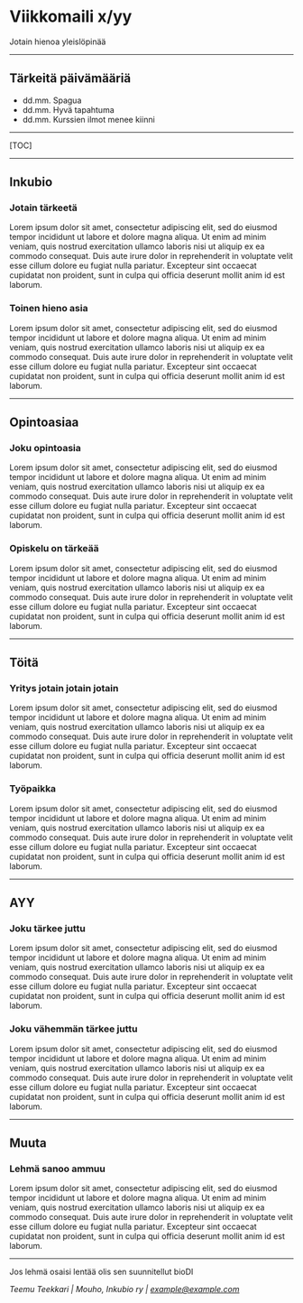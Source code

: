 # Viikkomaili x/yy

Jotain hienoa yleislöpinää

***

## Tärkeitä päivämääriä
- dd.mm. Spagua
- dd.mm. Hyvä tapahtuma
- dd.mm. Kurssien ilmot menee kiinni

***

[TOC]

***

## Inkubio

### Jotain tärkeetä
Lorem ipsum dolor sit amet, consectetur adipiscing elit,
sed do eiusmod tempor incididunt ut labore et dolore magna aliqua. 
Ut enim ad minim veniam, quis nostrud exercitation ullamco 
laboris nisi ut aliquip ex ea commodo consequat. Duis aute 
irure dolor in reprehenderit in voluptate velit esse cillum 
dolore eu fugiat nulla pariatur. Excepteur sint occaecat cupidatat 
non proident, sunt in culpa qui officia deserunt mollit anim id est laborum.

### Toinen hieno asia
Lorem ipsum dolor sit amet, consectetur adipiscing elit,
sed do eiusmod tempor incididunt ut labore et dolore magna aliqua. 
Ut enim ad minim veniam, quis nostrud exercitation ullamco 
laboris nisi ut aliquip ex ea commodo consequat. Duis aute 
irure dolor in reprehenderit in voluptate velit esse cillum 
dolore eu fugiat nulla pariatur. Excepteur sint occaecat cupidatat 
non proident, sunt in culpa qui officia deserunt mollit anim id est laborum.

***

## Opintoasiaa

### Joku opintoasia
Lorem ipsum dolor sit amet, consectetur adipiscing elit,
sed do eiusmod tempor incididunt ut labore et dolore magna aliqua. 
Ut enim ad minim veniam, quis nostrud exercitation ullamco 
laboris nisi ut aliquip ex ea commodo consequat. Duis aute 
irure dolor in reprehenderit in voluptate velit esse cillum 
dolore eu fugiat nulla pariatur. Excepteur sint occaecat cupidatat 
non proident, sunt in culpa qui officia deserunt mollit anim id est laborum.

### Opiskelu on tärkeää
Lorem ipsum dolor sit amet, consectetur adipiscing elit,
sed do eiusmod tempor incididunt ut labore et dolore magna aliqua. 
Ut enim ad minim veniam, quis nostrud exercitation ullamco 
laboris nisi ut aliquip ex ea commodo consequat. Duis aute 
irure dolor in reprehenderit in voluptate velit esse cillum 
dolore eu fugiat nulla pariatur. Excepteur sint occaecat cupidatat 
non proident, sunt in culpa qui officia deserunt mollit anim id est laborum.

***

## Töitä

### Yritys jotain jotain jotain
Lorem ipsum dolor sit amet, consectetur adipiscing elit,
sed do eiusmod tempor incididunt ut labore et dolore magna aliqua. 
Ut enim ad minim veniam, quis nostrud exercitation ullamco 
laboris nisi ut aliquip ex ea commodo consequat. Duis aute 
irure dolor in reprehenderit in voluptate velit esse cillum 
dolore eu fugiat nulla pariatur. Excepteur sint occaecat cupidatat 
non proident, sunt in culpa qui officia deserunt mollit anim id est laborum.

### Työpaikka
Lorem ipsum dolor sit amet, consectetur adipiscing elit,
sed do eiusmod tempor incididunt ut labore et dolore magna aliqua. 
Ut enim ad minim veniam, quis nostrud exercitation ullamco 
laboris nisi ut aliquip ex ea commodo consequat. Duis aute 
irure dolor in reprehenderit in voluptate velit esse cillum 
dolore eu fugiat nulla pariatur. Excepteur sint occaecat cupidatat 
non proident, sunt in culpa qui officia deserunt mollit anim id est laborum.

***

## AYY

### Joku tärkee juttu
Lorem ipsum dolor sit amet, consectetur adipiscing elit,
sed do eiusmod tempor incididunt ut labore et dolore magna aliqua. 
Ut enim ad minim veniam, quis nostrud exercitation ullamco 
laboris nisi ut aliquip ex ea commodo consequat. Duis aute 
irure dolor in reprehenderit in voluptate velit esse cillum 
dolore eu fugiat nulla pariatur. Excepteur sint occaecat cupidatat 
non proident, sunt in culpa qui officia deserunt mollit anim id est laborum.

### Joku vähemmän tärkee juttu
Lorem ipsum dolor sit amet, consectetur adipiscing elit,
sed do eiusmod tempor incididunt ut labore et dolore magna aliqua. 
Ut enim ad minim veniam, quis nostrud exercitation ullamco 
laboris nisi ut aliquip ex ea commodo consequat. Duis aute 
irure dolor in reprehenderit in voluptate velit esse cillum 
dolore eu fugiat nulla pariatur. Excepteur sint occaecat cupidatat 
non proident, sunt in culpa qui officia deserunt mollit anim id est laborum.

***

## Muuta

### Lehmä sanoo ammuu
Lorem ipsum dolor sit amet, consectetur adipiscing elit,
sed do eiusmod tempor incididunt ut labore et dolore magna aliqua. 
Ut enim ad minim veniam, quis nostrud exercitation ullamco 
laboris nisi ut aliquip ex ea commodo consequat. Duis aute 
irure dolor in reprehenderit in voluptate velit esse cillum 
dolore eu fugiat nulla pariatur. Excepteur sint occaecat cupidatat 
non proident, sunt in culpa qui officia deserunt mollit anim id est laborum.

***

Jos lehmä osaisi lentää olis sen suunnitellut bioDI  

*Teemu Teekkari | Mouho, Inkubio ry | example@example.com*


